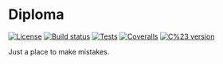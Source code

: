 # Diploma
[![License](https://img.shields.io/badge/license-MIT-blue.svg?style=flat-square)](LICENSE.md)
[![Build status](https://img.shields.io/appveyor/ci/nestquik/diploma.svg?style=flat-square)](https://ci.appveyor.com/project/nestquik/diploma)
[![Tests](https://img.shields.io/appveyor/tests/nestquik/diploma.svg?style=flat-square)](https://ci.appveyor.com/project/nestquik/diploma/build/tests)
[![Coveralls](https://img.shields.io/coveralls/nestquik/diploma.svg?style=flat-square)](https://coveralls.io/github/nestquik/diploma)
[![C%23 version](https://img.shields.io/badge/C%23-7.0-orange.svg?style=flat-square)](https://docs.microsoft.com/en-us/dotnet/csharp/whats-new/csharp-7)

Just a place to make mistakes.
